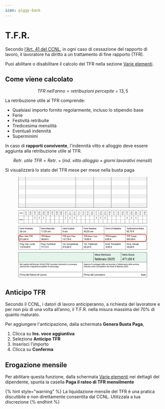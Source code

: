 ```yaml
---
icon: piggy-bank
---
```


# T.F.R.

Secondo [l'Art. 41 del CCNL](https://doemploy.app/it/ccnl?scroll=art41), in ogni caso di cessazione del rapporto di lavoro, il lavoratore ha diritto a un trattamento di fine rapporto (TFR).

Puoi abilitare o disabilitare il calcolo del TFR nella sezione [Varie elementi](dati-lavoratore/varie-elementi.md).

## Come viene calcolato <a href="#come-viene-calcolato" id="come-viene-calcolato"></a>

$$
TFR \ nell'anno = retribuzioni \ percepite \div 13,5
$$

La retribuzione utile al TFR comprende:

* Qualsiasi importo fornito regolarmente, incluso lo stipendio base
* Ferie
* Festività retribuite
* Tredicesima mensilità
* Eventuali indennità
* Superminimi

In caso di **rapporti convivente**, l'indennità vitto e alloggio deve essere aggiunta alla retribuzione utile al TFR.

$$
Retr. \ utile\  TFR= Retr. + (ind. \ vitto\ alloggio \times giorni \ lavorativi\ mensili)
$$

Si visualizzerà lo stato del TFR mese per mese nella busta paga

<figure><img src="../.gitbook/assets/Screenshot 2025-02-11 at 15.49.49.png" alt=""><figcaption></figcaption></figure>

## Anticipo TFR <a href="#anticipo-tfr" id="anticipo-tfr"></a>

Secondo il CCNL, i datori di lavoro anticiperanno, a richiesta del lavoratore e per non più di una volta all’anno, il T.F.R. nella misura massima del 70% di quanto maturato.

Per aggiungere l'anticipazione, dalla schermata **Genera Busta Paga**,

1. Clicca su **Ins. voce aggiuntiva**
2. &#x20;Seleziona **Anticipo TFR**
3. Inserisci l'importo
4. Clicca su **Conferma**

## Erogazione mensile <a href="#erogazione-mensile" id="erogazione-mensile"></a>

Per abilitare questa funzione, dalla schermata [Varie elementi](dati-lavoratore/varie-elementi.md) nei dettagli del dipendente, spunta la casella **Paga il rateo di TFR mensilmente**

{% hint style="warning" %}
La liquidazione mensile del TFR è una pratica discutibile e non direttamente consentita dal CCNL. Utilizzala a tua discrezione
{% endhint %}



